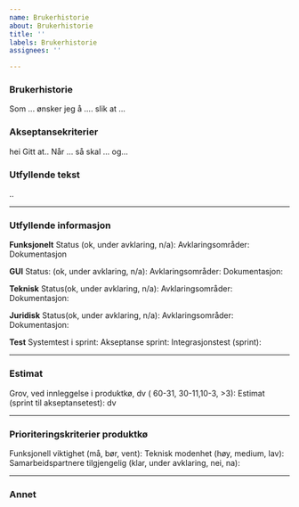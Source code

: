 ```yaml
---
name: Brukerhistorie
about: Brukerhistorie
title: ''
labels: Brukerhistorie
assignees: ''

---
```

### Brukerhistorie
Som ...
ønsker jeg å ....
slik at ...

### Akseptansekriterier
hei Gitt at..
Når ...
så skal ... 
og... 

### Utfyllende tekst
..

---
### Utfyllende informasjon
**Funksjonelt**
Status (ok, under avklaring, n/a): 
Avklaringsområder: 
Dokumentasjon

**GUI**
Status: (ok, under avklaring, n/a):
Avklaringsområder:
Dokumentasjon: 

**Teknisk**
Status(ok, under avklaring, n/a): 
Avklaringsområder:
Dokumentasjon:

**Juridisk**
Status(ok, under avklaring, n/a): 
Avklaringsområder:
Dokumentasjon:

**Test**
Systemtest i sprint: 
Akseptanse sprint:
Integrasjonstest (sprint):

---
### Estimat
Grov, ved innleggelse i produktkø, dv ( 60-31, 30-11,10-3, >3): 
Estimat (sprint til akseptansetest): dv

---
### Prioriteringskriterier produktkø
Funksjonell viktighet (må, bør, vent):
Teknisk modenhet (høy, medium, lav):
Samarbeidspartnere tilgjengelig (klar, under avklaring, nei, na):

---
### Annet


